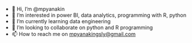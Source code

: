 - 👋 Hi, I’m @mpyanakin
- 👀 I’m interested in power BI, data analytics, programming with R, python
- 🌱 I’m currently learning data engineering
- 💞️ I’m looking to collaborate on python and R programming
- 📫 How to reach me on mpyanakingsly@gmail.com

<!---
mpyanakin/mpyanakin is a ✨ special ✨ repository because its `README.md` (this file) appears on your GitHub profile.
You can click the Preview link to take a look at your changes.
--->
